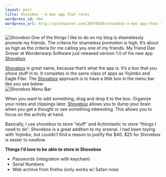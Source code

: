 ```yaml
--- 
layout: post
title: Shovebox - A mac app that rocks
wordpress_id: 404
wordpress_url: http://pintmaster.com/20070830/shovebox-a-mac-app-that-rocks-2/
---
```

<p><a href="http://topstartup.com/2007/08/17/shovebox-a-mac-app-that-rocks/shovebox/" rel="attachment wp-att-177" title="Shovebox"><img src="http://topstartup.com/wp-content/uploads/2007/08/shovebox_organize.thumbnail.jpg" alt="Shovebox" align="left" /></a>One of the things I like to do on my blog is shamelessly promote my friends. The criteria for shameless promotion is high. It&rsquo;s about as high as the criteria for me calling you one of my friends. My friend Dan Grover at Wonderwarp Software just released version 1.0 of his new app <a href="http://www.wonderwarp.com/shovebox/">Shovebox</a></p>
<p><a href="http://www.wonderwarp.com/shovebox/">Shovebox</a> is great name, because that&rsquo;s what the app is. It&rsquo;s a box that you <em>shove </em>stuff in to. It competes in the same class of apps as Yojimbo and Eagle Filer. The <a href="http://www.wonderwarp.com/shovebox/">Shovebox</a> approach is to have a little box in the menu bar like you see below:<br />
<img src="http://topstartup.com/wp-content/uploads/2007/08/shovebox_bar.jpg" alt="Shovebox Menu Bar" /></p>
<p>When you want to add something, drag and drop it to the box. Organize your notes and clippings later. <a href="http://www.wonderwarp.com/shovebox/">Shovebox</a> allows you to dump your brain when you get a thought or see something interesting. This allows you to focus on the activity at hand.</p>
<p>Basically, I use shovebox to store &ldquo;stuff&rdquo; and Actiontastic to store &ldquo;things I need to do&rdquo;. Shovebox is a great addition to my arsenal. I had been toying with Yojimbo, but couldn&rsquo;t find a reason to justify the $40. $25 for Shovebox is easier to swallow.</p>
<p><strong> Things I&rsquo;d love to be able to store in Shovebox<br />
</strong></p>
<ul>
<li>Passwords (integration with keychain)</li>
<li>Serial Numbers</li>
<li>Web archive from firefox  (only works w/ Safari now)</li>
</ul>
